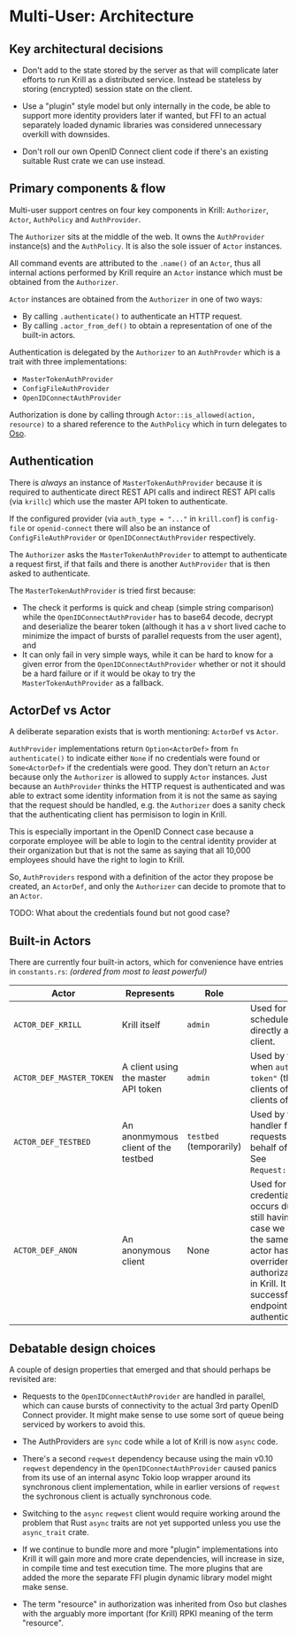# Multi-User: Architecture

## Key architectural decisions

  - Don't add to the state stored by the server as that will complicate later efforts to run Krill as a distributed
    service. Instead be stateless by storing (encrypted) session state on the client.

  - Use a "plugin" style model but only internally in the code, be able to support more identity providers later
    if wanted, but FFI to an actual separately loaded dynamic libraries was considered unnecessary overkill with
    downsides.

  - Don't roll our own OpenID Connect client code if there's an existing suitable Rust crate we can use instead.

## Primary components & flow

Multi-user support centres on four key components in Krill: `Authorizer`, `Actor`, `AuthPolicy` and `AuthProvider`.

The `Authorizer` sits at the middle of the web. It owns the `AuthProvider` instance(s) and the `AuthPolicy`. It is also
the sole issuer of `Actor` instances.

All command events are attributed to the `.name()` of an `Actor`, thus all internal
actions performed by Krill require an `Actor` instance which must be obtained from
the `Authorizer`.

`Actor` instances are obtained from the `Authorizer` in one of two ways:

  - By calling `.authenticate()` to authenticate an HTTP request.
  - By calling `.actor_from_def()` to obtain a representation of one of the built-in actors.

Authentication is delegated by the `Authorizer` to an `AuthProvder` which is a trait with three implementations:

- `MasterTokenAuthProvider`
- `ConfigFileAuthProvider`
- `OpenIDConnectAuthProvider`

Authorization is done by calling through `Actor::is_allowed(action, resource)` to a shared reference to the `AuthPolicy` which in turn delegates to [Oso](https://crates.io/crates/oso).

## Authentication

There is *always* an instance of `MasterTokenAuthProvider` because it is required to authenticate direct REST API calls
and indirect REST API calls (via `krillc`) which use the master API token to authenticate.

If the configured provider (via `auth_type = "..."` in `krill.conf`) is `config-file` or `openid-connect` there will
also be an instance of `ConfigFileAuthProvider` or `OpenIDConnectAuthProvider` respectively.

The `Authorizer` asks the `MasterTokenAuthProvider` to attempt to authenticate a request first, if that fails and there
is another `AuthProvider` that is then asked to authenticate.

The `MasterTokenAuthProvider` is tried first because:

  - The check it performs is quick and cheap (simple string comparison) while the `OpenIDConnectAuthProvider` has to
    base64 decode, decrypt and deserialize the bearer token (although it has a v short lived cache to minimize the impact
    of bursts of parallel requests from the user agent), and
  - It can only fail in very simple ways, while it can be hard to know for a given error from the
    `OpenIDConnectAuthProvider` whether or not it should be a hard failure or if it would be okay to try the
    `MasterTokenAuthProvider` as a fallback.

## ActorDef vs Actor

A deliberate separation exists that is worth mentioning: `ActorDef` vs `Actor`.

`AuthProvider` implementations return `Option<ActorDef>` from `fn authenticate()` to indicate either `None` if no
credentials were found or `Some<ActorDef>` if the credentials were good. They don't return an `Actor` because only the
`Authorizer` is allowed to supply `Actor` instances. Just because an `AuthProvider` thinks the HTTP request is
authenticated and was able to extract some identity information from it is not the same as saying that the request
should be handled, e.g. the `Authorizer` does a sanity check that the authenticating client has permisison to
login in Krill.

This is especially important in the OpenID Connect case because a corporate employee will be able to login to the
central identity provider at their organization but that is not the same as saying that all 10,000 employees should have
the right to login to Krill.

So, `AuthProviders` respond with a definition of the actor they propose be created, an `ActorDef`, and only the
`Authorizer` can decide to promote that to an `Actor`.

TODO: What about the credentials found but not good case?

## Built-in Actors

There are currently four built-in actors, which for convenience have entries in `constants.rs`: _(ordered from most to least powerful)_

Actor | Represents | Role | Comments
------|------------|------|----------
`ACTOR_DEF_KRILL` | Krill itself | `admin` | Used for initial startup and scheduled actions that are not directly attributable to a REST API client.
`ACTOR_DEF_MASTER_TOKEN` | A client using the master API token | `admin` | Used by the users of Lagosta when `auth_type = "master-token"` (the default), or by direct clients of the REST API, or indirect clients of the REST API via `krillc`. |
`ACTOR_DEF_TESTBED` | An anonmymous client of the testbed | `testbed` (temporarily) | Used by the testbed REST API handler functions to make internal requests to restricted APIs on the behalf of the anonymous client. See `Request::upgrade_from_anonymous`. |
`ACTOR_DEF_ANON` | An anonymous client | None | Used for REST API calls that lack credentials or for which an error occurs during authentication. By still having an actor even in this case we can handle all API calls the same way. The anonymous actor has no role and so, unless overriden by a custom authorization policy, has no rights in Krill. It can thus only successfully request REST API endpoints that do not require authentication. |

## Debatable design choices

A couple of design properties that emerged and that should perhaps be revisited are:

  - Requests to the `OpenIDConnectAuthProvider` are handled in parallel, which can cause bursts of connectivity to the
    actual 3rd party OpenID Connect provider. It might make sense to use some sort of queue being serviced by workers to
    avoid this.

  - The AuthProviders are `sync` code while a lot of Krill is now `async` code.

  - There's a second `reqwest` dependency because using the main v0.10 `reqwest` dependency in the
    `OpenIDConnectAuthProvider` caused panics from its use of an internal async Tokio loop wrapper around its
    synchronous client implementation, while in earlier versions of `reqwest` the sychronous client is actually
    synchronous code.
    
  - Switching to the `async` `reqwest` client would require working around the problem that
    Rust `async` traits are not yet supported unless you use the `async_trait` crate.

  - If we continue to bundle more and more "plugin" implementations into Krill it will gain more and more crate
    dependencies, will increase in size, in compile time and test execution time. The more plugins that are added
    the more the separate FFI plugin dynamic library model might make sense.

  - The term "resource" in authorization was inherited from Oso but clashes with the arguably more important (for Krill)
    RPKI meaning of the term "resource".